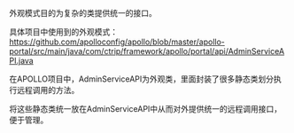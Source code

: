 外观模式目的为复杂的类提供统一的接口。

具体项目中使用到的外观模式：
https://github.com/apolloconfig/apollo/blob/master/apollo-portal/src/main/java/com/ctrip/framework/apollo/portal/api/AdminServiceAPI.java

在APOLLO项目中，AdminServiceAPI为外观类，里面封装了很多静态类划分执行远程调用的方法。

将这些静态类统一放在AdminServiceAPI中从而对外提供统一的远程调用接口，便于管理。
